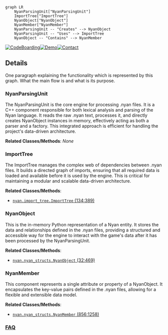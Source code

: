 ```mermaid
graph LR
    NyanParsingUnit["NyanParsingUnit"]
    ImportTree["ImportTree"]
    NyanObject["NyanObject"]
    NyanMember["NyanMember"]
    NyanParsingUnit -- "Creates" --> NyanObject
    NyanParsingUnit -- "Uses" --> ImportTree
    NyanObject -- "Contains" --> NyanMember
```

[![CodeBoarding](https://img.shields.io/badge/Generated%20by-CodeBoarding-9cf?style=flat-square)](https://github.com/CodeBoarding/GeneratedOnBoardings)[![Demo](https://img.shields.io/badge/Try%20our-Demo-blue?style=flat-square)](https://www.codeboarding.org/demo)[![Contact](https://img.shields.io/badge/Contact%20us%20-%20contact@codeboarding.org-lightgrey?style=flat-square)](mailto:contact@codeboarding.org)

## Details

One paragraph explaining the functionality which is represented by this graph. What the main flow is and what is its purpose.

### NyanParsingUnit
The NyanParsingUnit is the core engine for processing .nyan files. It is a C++ component responsible for both lexical analysis and parsing of the Nyan language. It reads the raw .nyan text, processes it, and directly creates NyanObject instances in memory, effectively acting as both a parser and a factory. This integrated approach is efficient for handling the project's data-driven architecture.


**Related Classes/Methods**: _None_

### ImportTree
The ImportTree manages the complex web of dependencies between .nyan files. It builds a directed graph of imports, ensuring that all required data is loaded and available before it is used by the engine. This is critical for maintaining a modular and scalable data-driven architecture.


**Related Classes/Methods**:

- <a href="https://github.com/SFTtech/openage/blob/master/openage/nyan/import_tree.py#L134-L389" target="_blank" rel="noopener noreferrer">`nyan.import_tree.ImportTree` (134:389)</a>


### NyanObject
This is the in-memory Python representation of a Nyan entity. It stores the data and relationships defined in the .nyan files, providing a structured and accessible way for the engine to interact with the game's data after it has been processed by the NyanParsingUnit.


**Related Classes/Methods**:

- <a href="https://github.com/SFTtech/openage/blob/master/openage/nyan/nyan_structs.py#L32-L469" target="_blank" rel="noopener noreferrer">`nyan.nyan_structs.NyanObject` (32:469)</a>


### NyanMember
This component represents a single attribute or property of a NyanObject. It encapsulates the key-value pairs defined in the .nyan files, allowing for a flexible and extensible data model.


**Related Classes/Methods**:

- <a href="https://github.com/SFTtech/openage/blob/master/openage/nyan/nyan_structs.py#L856-L1258" target="_blank" rel="noopener noreferrer">`nyan.nyan_structs.NyanMember` (856:1258)</a>




### [FAQ](https://github.com/CodeBoarding/GeneratedOnBoardings/tree/main?tab=readme-ov-file#faq)
